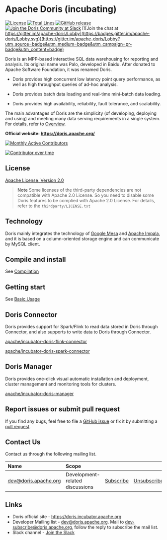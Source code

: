 <!--
Licensed to the Apache Software Foundation (ASF) under one
or more contributor license agreements.  See the NOTICE file
distributed with this work for additional information
regarding copyright ownership.  The ASF licenses this file
to you under the Apache License, Version 2.0 (the
"License"); you may not use this file except in compliance
with the License.  You may obtain a copy of the License at

  http://www.apache.org/licenses/LICENSE-2.0

Unless required by applicable law or agreed to in writing,
software distributed under the License is distributed on an
"AS IS" BASIS, WITHOUT WARRANTIES OR CONDITIONS OF ANY
KIND, either express or implied.  See the License for the
specific language governing permissions and limitations
under the License.
-->

# Apache Doris (incubating)
[![License](https://img.shields.io/badge/license-Apache%202-4EB1BA.svg)](https://www.apache.org/licenses/LICENSE-2.0.html)
[![Total Lines](https://tokei.rs/b1/github/apache/incubator-doris?category=lines)](https://github.com/apache/incubator-doris)
[![GitHub release](https://img.shields.io/github/release/apache/incubator-doris.svg)](https://github.com/apache/incubator-doris/releases)
[![Join the Doris Community at Slack](https://img.shields.io/badge/chat-slack-brightgreen)](https://join.slack.com/t/apachedoriscommunity/shared_invite/zt-11jb8gesh-7IukzSrdea6mqoG0HB4gZg)
[![Join the chat at https://gitter.im/apache-doris/Lobby](https://badges.gitter.im/apache-doris/Lobby.svg)](https://gitter.im/apache-doris/Lobby?utm_source=badge&utm_medium=badge&utm_campaign=pr-badge&utm_content=badge)

Doris is an MPP-based interactive SQL data warehousing for reporting and analysis.
Its original name was Palo, developed in Baidu. After donated to Apache Software Foundation, it was renamed Doris.

- Doris provides high concurrent low latency point query performance, as well as high throughput queries of ad-hoc analysis.

- Doris provides batch data loading and real-time mini-batch data loading.

- Doris provides high availability, reliability, fault tolerance, and scalability.

The main advantages of Doris are the simplicity (of developing, deploying and using) and meeting many data serving requirements in a single system. For details, refer to [Overview](https://github.com/apache/incubator-doris/wiki/Doris-Overview).

**Official website: https://doris.apache.org/**

[![Monthly Active Contributors](https://contributor-overtime-api.apiseven.com/contributors-svg?chart=contributorMonthlyActivity&repo=apache/incubator-doris)](https://www.apiseven.com/en/contributor-graph?chart=contributorMonthlyActivity&repo=apache/incubator-doris)

[![Contributor over time](https://contributor-overtime-api.apiseven.com/contributors-svg?chart=contributorOverTime&repo=apache/incubator-doris)](https://www.apiseven.com/en/contributor-graph?chart=contributorOverTime&repo=apache/incubator-doris)

## License

[Apache License, Version 2.0](https://www.apache.org/licenses/LICENSE-2.0)

> **Note**
> Some licenses of the third-party dependencies are not compatible with Apache 2.0 License. So you need to disable
some Doris features to be complied with Apache 2.0 License. For details, refer to the `thirdparty/LICENSE.txt`

## Technology

Doris mainly integrates the technology of [Google Mesa](https://research.google/pubs/pub42851/) and [Apache Impala](https://impala.apache.org/), and it is based on a column-oriented storage engine and can communicate by MySQL client.

## Compile and install

See [Compilation](https://doris.incubator.apache.org/install/source-install/compilation-with-ldb-toolchain.html)

## Getting start

See [Basic Usage](https://doris.incubator.apache.org/install/source-install/compilation-with-ldb-toolchain.html)

## Doris Connector

Doris provides support for Spark/Flink to read data stored in Doris through Connector, and also supports to write data to Doris through Connector.

[apache/incubator-doris-flink-connector](https://github.com/apache/incubator-doris-flink-connector)

[apache/incubator-doris-spark-connector](https://github.com/apache/incubator-doris-spark-connector)

## Doris Manager 

Doris provides one-click visual automatic installation and deployment, cluster management and monitoring tools for clusters.

[apache/incubator-doris-manager](https://github.com/apache/incubator-doris-manager)

## Report issues or submit pull request

If you find any bugs, feel free to file a [GitHub issue](https://github.com/apache/incubator-doris/issues) or fix it by submitting a [pull request](https://github.com/apache/incubator-doris/pulls).

## Contact Us

Contact us through the following mailing list.

| Name                                                                          | Scope                           |                                                                 |                                                                     |                                                                              |
|:------------------------------------------------------------------------------|:--------------------------------|:----------------------------------------------------------------|:--------------------------------------------------------------------|:-----------------------------------------------------------------------------|
| [dev@doris.apache.org](mailto:dev@doris.apache.org)     | Development-related discussions | [Subscribe](mailto:dev-subscribe@doris.apache.org)   | [Unsubscribe](mailto:dev-unsubscribe@doris.apache.org)   | [Archives](http://mail-archives.apache.org/mod_mbox/doris-dev/)   |

## Links

* Doris official site - <https://doris.incubator.apache.org>
* Developer Mailing list - <dev@doris.apache.org>. Mail to <dev-subscribe@doris.apache.org>, follow the reply to subscribe the mail list.
* Slack channel - [Join the Slack](https://join.slack.com/t/apachedoriscommunity/shared_invite/zt-11jb8gesh-7IukzSrdea6mqoG0HB4gZg)
